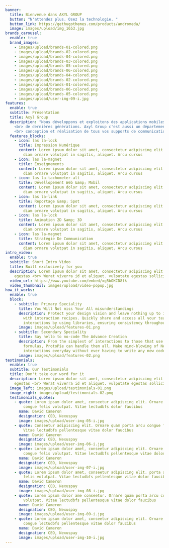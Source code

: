```yaml
---
banner:
  title: Bienvenue dans AXYL GROUP
  button: "N'attendez plus. Osez la technologie. "
  button_link: https://gethugothemes.com/products/andromeda/
  image: images/upload/img_1653.jpg
brands_carousel:
  enable: true
  brand_images:
    - images/upload/brands-01-colored.png
    - images/upload/brands-02-colored.png
    - images/upload/brands-04-colored.png
    - images/upload/brands-03-colored.png
    - images/upload/brands-05-colored.png
    - images/upload/brands-06-colored.png
    - images/upload/brands-04-colored.png
    - images/upload/brands-02-colored.png
    - images/upload/brands-01-colored.png
    - images/upload/brands-06-colored.png
    - images/upload/brands-05-colored.png
    - images/upload/user-img-09-i.jpg
features:
  enable: true
  subtitle: Présentation
  title: Axyl Group
  description: "Nous développons et exploitons des applications mobiles et webs
    <br> de dernières générations. Axyl Group c'est aussi un département com:
    <br> conception et réalisation de tous vos supports de communication."
  features_blocks:
    - icon: las la-lock
      title: Impression Numérique
      content: Lorem ipsum dolor sit amet, consectetur adipiscing elit. Neque enim id
        diam ornare volutpat in sagitis, aliquet. Arcu cursus
    - icon: las la-magnet
      title: Enseignements
      content: Lorem ipsum dolor sit amet, consectetur adipiscing elit. Neque enim id
        diam ornare volutpat in sagitis, aliquet. Arcu cursus
    - icon: las la-tachometer-alt
      title: Dévellopement Web &amp; Mobil
      content: Lorem ipsum dolor sit amet, consectetur adipiscing elit. Neque enim id
        diam ornare volutpat in sagitis, aliquet. Arcu cursus
    - icon: las la-link
      title: Reportage &amp; Spot
      content: Lorem ipsum dolor sit amet, consectetur adipiscing elit. Neque enim id
        diam ornare volutpat in sagitis, aliquet. Arcu cursus
    - icon: las la-lock
      title: Animation 2D &amp; 3D
      content: Lorem ipsum dolor sit amet, consectetur adipiscing elit. Neque enim id
        diam ornare volutpat in sagitis, aliquet. Arcu cursus
    - icon: las la-magnet
      title: Stratégie De Communication
      content: Lorem ipsum dolor sit amet, consectetur adipiscing elit. Neque enim id
        diam ornare volutpat in sagitis, aliquet. Arcu cursus
intro_video:
  enable: true
  subtitle: Short Intro Video
  title: Built exclusively for you
  description: Lorem ipsum dolor sit amet, consectetur adipiscing elit. Morbi
    egestas <br> Werat viverra id et aliquet. vulputate egestas sollicitudin.
  video_url: https://www.youtube.com/embed/xg5bOKCD8fk
  video_thumbnail: images/upload/video-popup.jpg
how_it_works:
  enable: true
  block:
    - subtitle: Primary Speciality
      title: You Will Not miss Your All misunderstandings
      description: Protect your design vision and leave nothing up to interpretation
        with interaction recipes. Quickly share and access all your team members
        interactions by using libraries, ensuring consistency throughout the.
      image: images/upload/features-01.png
    - subtitle: Secondary Speciality
      title: Say hello to no-code The Advance Creation
      description: From the simplest of interactions to those that use Excel-gradeing
        formulas, ProtoPie can handle them all. Make mind-blowing of New
        interactions everyday without ever having to write any new code.
      image: images/upload/features-02.png
testimonials:
  enable: true
  subtitle: Our Testimonials
  title: Don't take our word for it
  description: Lorem ipsum dolor sit amet, consectetur adipiscing elit. Morbi
    egestas <br> Werat viverra id et aliquet. vulputate egestas sollicitudin.
  image_left: images/upload/testimonials-01.png
  image_right: images/upload/testimonials-02.png
  testimonials_quotes:
    - quote: Lorem ipsum dolor amet, conseetur adipiscing elit. Ornare quam porta arcu
        congue felis volutpat. Vitae lectudbfs dolor faucibus
      name: David Cameron
      designation: CEO, Nexuspay
      image: images/upload/user-img-05-i.jpg
    - quote: Conseetur adipiscing elit. Ornare quam porta arcu congue felis volutpat.
        Vitae lectudbfs pellentesque vitae dolor faucibus
      name: David Cameron
      designation: CEO, Nexuspay
      image: images/upload/user-img-06-i.jpg
    - quote: Lorem ipsum dolor amet, conseetur adipiscing elit. Ornare quam porta arcu
        congue felis volutpat. Vitae lectudbfs pellentesque vitae dolor
      name: David Cameron
      designation: CEO, Nexuspay
      image: images/upload/user-img-07-i.jpg
    - quote: Lorem ipsum dolor amet, conseetur adipiscing elit. porta arcu congue
        felis volutpat. Vitae lectudbfs pellentesque vitae dolor faucibus
      name: David Cameron
      designation: CEO, Nexuspay
      image: images/upload/user-img-08-i.jpg
    - quote: Lorem ipsum dolor ame conseetur. Ornare quam porta arcu congue felis
        volutpat. Vitae lectudbfs pellentesque vitae dolor faucibus
      name: David Cameron
      designation: CEO, Nexuspay
      image: images/upload/user-img-09-i.jpg
    - quote: Lorem ipsum dolor amet, conseetur adipiscing elit. Ornare quam porta arcu
        congue lectudbfs pellentesque vitae dolor faucibus
      name: David Cameron
      designation: CEO, Nexuspay
      image: images/upload/user-img-10-i.jpg
---
```

